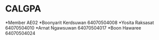# CALGPA 
*Member AE02
*Boonyarit Kerdsuwan 64070504008
*Yosita Raksasat     64070504010
*Arnat Ngawsuwan     64070504017
*Boon Hawaree        64070504024
